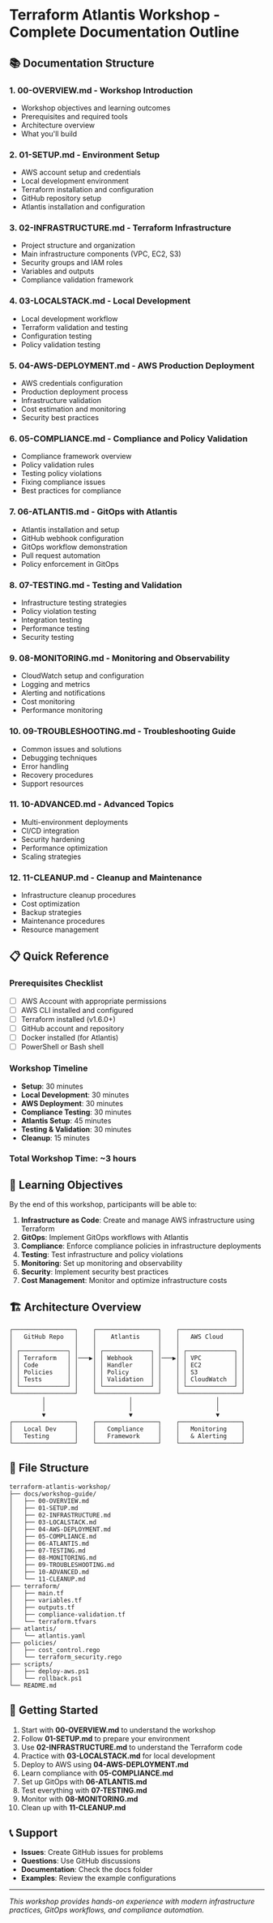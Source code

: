 # Terraform Atlantis Workshop - Complete Documentation Outline

## 📚 Documentation Structure

### 1. **00-OVERVIEW.md** - Workshop Introduction

-   Workshop objectives and learning outcomes
-   Prerequisites and required tools
-   Architecture overview
-   What you'll build

### 2. **01-SETUP.md** - Environment Setup

-   AWS account setup and credentials
-   Local development environment
-   Terraform installation and configuration
-   GitHub repository setup
-   Atlantis installation and configuration

### 3. **02-INFRASTRUCTURE.md** - Terraform Infrastructure

-   Project structure and organization
-   Main infrastructure components (VPC, EC2, S3)
-   Security groups and IAM roles
-   Variables and outputs
-   Compliance validation framework

### 4. **03-LOCALSTACK.md** - Local Development

-   Local development workflow
-   Terraform validation and testing
-   Configuration testing
-   Policy validation testing

### 5. **04-AWS-DEPLOYMENT.md** - AWS Production Deployment

-   AWS credentials configuration
-   Production deployment process
-   Infrastructure validation
-   Cost estimation and monitoring
-   Security best practices

### 6. **05-COMPLIANCE.md** - Compliance and Policy Validation

-   Compliance framework overview
-   Policy validation rules
-   Testing policy violations
-   Fixing compliance issues
-   Best practices for compliance

### 7. **06-ATLANTIS.md** - GitOps with Atlantis

-   Atlantis installation and setup
-   GitHub webhook configuration
-   GitOps workflow demonstration
-   Pull request automation
-   Policy enforcement in GitOps

### 8. **07-TESTING.md** - Testing and Validation

-   Infrastructure testing strategies
-   Policy violation testing
-   Integration testing
-   Performance testing
-   Security testing

### 9. **08-MONITORING.md** - Monitoring and Observability

-   CloudWatch setup and configuration
-   Logging and metrics
-   Alerting and notifications
-   Cost monitoring
-   Performance monitoring

### 10. **09-TROUBLESHOOTING.md** - Troubleshooting Guide

-   Common issues and solutions
-   Debugging techniques
-   Error handling
-   Recovery procedures
-   Support resources

### 11. **10-ADVANCED.md** - Advanced Topics

-   Multi-environment deployments
-   CI/CD integration
-   Security hardening
-   Performance optimization
-   Scaling strategies

### 12. **11-CLEANUP.md** - Cleanup and Maintenance

-   Infrastructure cleanup procedures
-   Cost optimization
-   Backup strategies
-   Maintenance procedures
-   Resource management

## 📋 Quick Reference

### **Prerequisites Checklist**

-   [ ] AWS Account with appropriate permissions
-   [ ] AWS CLI installed and configured
-   [ ] Terraform installed (v1.6.0+)
-   [ ] GitHub account and repository
-   [ ] Docker installed (for Atlantis)
-   [ ] PowerShell or Bash shell

### **Workshop Timeline**

-   **Setup**: 30 minutes
-   **Local Development**: 30 minutes
-   **AWS Deployment**: 30 minutes
-   **Compliance Testing**: 30 minutes
-   **Atlantis Setup**: 45 minutes
-   **Testing & Validation**: 30 minutes
-   **Cleanup**: 15 minutes

### **Total Workshop Time**: ~3 hours

## 🎯 Learning Objectives

By the end of this workshop, participants will be able to:

1. **Infrastructure as Code**: Create and manage AWS infrastructure using Terraform
2. **GitOps**: Implement GitOps workflows with Atlantis
3. **Compliance**: Enforce compliance policies in infrastructure deployments
4. **Testing**: Test infrastructure and policy violations
5. **Monitoring**: Set up monitoring and observability
6. **Security**: Implement security best practices
7. **Cost Management**: Monitor and optimize infrastructure costs

## 🏗️ Architecture Overview

```
┌─────────────────┐    ┌─────────────────┐    ┌─────────────────┐
│   GitHub Repo   │    │    Atlantis     │    │   AWS Cloud     │
│                 │    │                 │    │                 │
│ ┌─────────────┐ │    │ ┌─────────────┐ │    │ ┌─────────────┐ │
│ │ Terraform   │ │───▶│ │ Webhook     │ │───▶│ │ VPC         │ │
│ │ Code        │ │    │ │ Handler     │ │    │ │ EC2         │ │
│ │ Policies    │ │    │ │ Policy      │ │    │ │ S3          │ │
│ │ Tests       │ │    │ │ Validation  │ │    │ │ CloudWatch  │ │
│ └─────────────┘ │    │ └─────────────┘ │    │ └─────────────┘ │
└─────────────────┘    └─────────────────┘    └─────────────────┘
         │                       │                       │
         │                       │                       │
         ▼                       ▼                       ▼
┌─────────────────┐    ┌─────────────────┐    ┌─────────────────┐
│   Local Dev     │    │   Compliance    │    │   Monitoring    │
│   Testing       │    │   Framework     │    │   & Alerting    │
└─────────────────┘    └─────────────────┘    └─────────────────┘
```

## 📁 File Structure

```
terraform-atlantis-workshop/
├── docs/workshop-guide/
│   ├── 00-OVERVIEW.md
│   ├── 01-SETUP.md
│   ├── 02-INFRASTRUCTURE.md
│   ├── 03-LOCALSTACK.md
│   ├── 04-AWS-DEPLOYMENT.md
│   ├── 05-COMPLIANCE.md
│   ├── 06-ATLANTIS.md
│   ├── 07-TESTING.md
│   ├── 08-MONITORING.md
│   ├── 09-TROUBLESHOOTING.md
│   ├── 10-ADVANCED.md
│   └── 11-CLEANUP.md
├── terraform/
│   ├── main.tf
│   ├── variables.tf
│   ├── outputs.tf
│   ├── compliance-validation.tf
│   └── terraform.tfvars
├── atlantis/
│   └── atlantis.yaml
├── policies/
│   ├── cost_control.rego
│   └── terraform_security.rego
├── scripts/
│   ├── deploy-aws.ps1
│   └── rollback.ps1
└── README.md
```

## 🚀 Getting Started

1. Start with **00-OVERVIEW.md** to understand the workshop
2. Follow **01-SETUP.md** to prepare your environment
3. Use **02-INFRASTRUCTURE.md** to understand the Terraform code
4. Practice with **03-LOCALSTACK.md** for local development
5. Deploy to AWS using **04-AWS-DEPLOYMENT.md**
6. Learn compliance with **05-COMPLIANCE.md**
7. Set up GitOps with **06-ATLANTIS.md**
8. Test everything with **07-TESTING.md**
9. Monitor with **08-MONITORING.md**
10. Clean up with **11-CLEANUP.md**

## 📞 Support

-   **Issues**: Create GitHub issues for problems
-   **Questions**: Use GitHub discussions
-   **Documentation**: Check the docs folder
-   **Examples**: Review the example configurations

---

_This workshop provides hands-on experience with modern infrastructure practices, GitOps workflows, and compliance automation._

